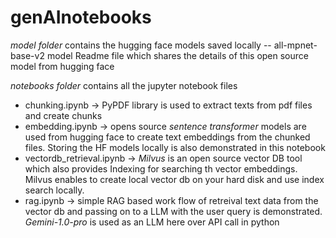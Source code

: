 # genAInotebooks


*model folder* contains the hugging face models saved locally
-- all-mpnet-base-v2 model Readme file which shares the details of this open source model from hugging face

*notebooks folder* contains all the jupyter notebook files
- chunking.ipynb -> PyPDF library is used to extract texts from pdf files and create chunks
- embedding.ipynb -> opens source *sentence transformer* models are used from hugging face to create text embeddings from the chunked files. Storing the HF models locally is also demonstrated in this notebook
- vectordb_retrieval.ipynb -> *Milvus* is an open source vector DB tool which also provides Indexing for searching th vector embeddings. Milvus enables to create local vector db on your hard disk and use index search locally.
- rag.ipynb -> simple RAG based work flow of retreival text data from the vector db and passing on to a LLM with the user query is demonstrated. *Gemini-1.0-pro* is used as an LLM here over API call in python

